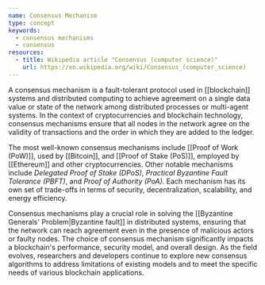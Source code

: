 ```yaml
---
name: Consensus Mechanism
type: concept
keywords:
  - consensus mechanisms
  - consensus
resources:
  - title: Wikipedia article "Consensus (computer science)"
    url: https://en.wikipedia.org/wiki/Consensus_(computer_science)
---
```


A consensus mechanism is a fault-tolerant protocol used in [[blockchain]] systems and distributed computing to achieve agreement on a single data value or state of the network among distributed processes or multi-agent systems. In the context of cryptocurrencies and blockchain technology, consensus mechanisms ensure that all nodes in the network agree on the validity of transactions and the order in which they are added to the ledger.

The most well-known consensus mechanisms include [[Proof of Work (PoW)]], used by [[Bitcoin]], and [[Proof of Stake (PoS)]], employed by [[Ethereum]] and other cryptocurrencies. Other notable mechanisms include *Delegated Proof of Stake (DPoS)*, *Practical Byzantine Fault Tolerance (PBFT)*, and *Proof of Authority (PoA)*. Each mechanism has its own set of trade-offs in terms of security, decentralization, scalability, and energy efficiency.

Consensus mechanisms play a crucial role in solving the [[Byzantine Generals' Problem|Byzantine fault]] in distributed systems, ensuring that the network can reach agreement even in the presence of malicious actors or faulty nodes. The choice of consensus mechanism significantly impacts a blockchain's performance, security model, and overall design. As the field evolves, researchers and developers continue to explore new consensus algorithms to address limitations of existing models and to meet the specific needs of various blockchain applications.